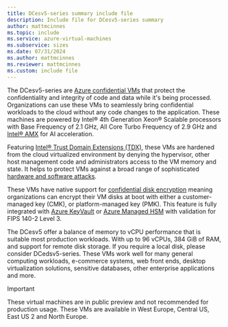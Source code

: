 ```yaml
---
title: DCesv5-series summary include file
description: Include file for DCesv5-series summary
author: mattmcinnes
ms.topic: include
ms.service: azure-virtual-machines
ms.subservice: sizes
ms.date: 07/31/2024
ms.author: mattmcinnes
ms.reviewer: mattmcinnes
ms.custom: include file
---
```

The DCesv5-series are [Azure confidential VMs](/azure/confidential-computing/confidential-vm-overview) that protect the confidentiality and integrity of code and data while it's being processed. Organizations can use these VMs to seamlessly bring confidential workloads to the cloud without any code changes to the application. These machines are powered by Intel® 4th Generation Xeon® Scalable processors with Base Frequency of 2.1 GHz, All Core Turbo Frequency of 2.9 GHz and [Intel® AMX](https://www.intel.com/content/www/us/en/products/docs/accelerator-engines/advanced-matrix-extensions/overview.html) for AI acceleration. 

Featuring [Intel® Trust Domain Extensions (TDX)](https://www.intel.com/content/www/us/en/developer/tools/trust-domain-extensions/overview.html), these VMs are hardened from the cloud virtualized environment by denying the hypervisor, other host management code and administrators access to the VM memory and state. It helps to protect VMs against a broad range of sophisticated [hardware and software attacks](https://www.intel.com/content/www/us/en/developer/articles/technical/intel-trust-domain-extensions.html). 

These VMs have native support for [confidential disk encryption](/azure/virtual-machines/disk-encryption-overview) meaning organizations can encrypt their VM disks at boot with either a customer-managed key (CMK), or platform-managed key (PMK). This feature is fully integrated with [Azure KeyVault](/azure/key-vault/general/overview) or [Azure Managed HSM](/azure/key-vault/managed-hsm/overview) with validation for FIPS 140-2 Level 3. 

The DCesv5 offer a balance of memory to vCPU performance that is suitable most production workloads. With up to 96 vCPUs, 384 GiB of RAM, and support for remote disk storage. If you require a local disk, please consider DCedsv5-series. These VMs work well for many general computing workloads, e-commerce systems, web front ends, desktop virtualization solutions, sensitive databases, other enterprise applications and more.

> [!IMPORTANT]
> These virtual machines are in public preview and not recommended for production usage.
> These VMs are available in West Europe, Central US, East US 2 and North Europe.
